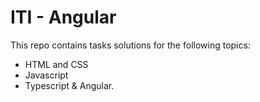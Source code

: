 # ITI - Angular
This repo contains tasks solutions for the following topics:
- HTML and CSS
- Javascript
- Typescript & Angular.
